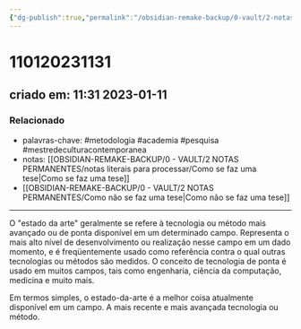 ```yaml
---
{"dg-publish":true,"permalink":"/obsidian-remake-backup/0-vault/2-notas-permanentes/o-que-e-estado-da-arte/","tags":["permanente","metodologia","academia","pesquisa","mestredeculturacontemporanea"],"dgHomeLink":true,"dgShowLocalGraph":true,"dgShowFileTree":true,"dgEnableSearch":true,"noteIcon":""}
---
```


# 110120231131
## criado em: 11:31 2023-01-11

### Relacionado
- palavras-chave: #metodologia #academia #pesquisa #mestredeculturacontemporanea 
- notas: [[OBSIDIAN-REMAKE-BACKUP/0 - VAULT/2 NOTAS PERMANENTES/notas literais para processar/Como se faz uma tese\|Como se faz uma tese]]
- [[OBSIDIAN-REMAKE-BACKUP/0 - VAULT/2 NOTAS PERMANENTES/Como não se faz uma tese\|Como não se faz uma tese]]
---
O "estado da arte" geralmente se refere à tecnologia ou método mais avançado ou de ponta disponível em um determinado campo. Representa o mais alto nível de desenvolvimento ou realização nesse campo em um dado momento, e é freqüentemente usado como referência contra o qual outras tecnologias ou métodos são medidos. O conceito de tecnologia de ponta é usado em muitos campos, tais como engenharia, ciência da computação, medicina e muito mais.

Em termos simples, o estado-da-arte é a melhor coisa atualmente disponível em um campo. A mais recente e mais avançada tecnologia ou método.

